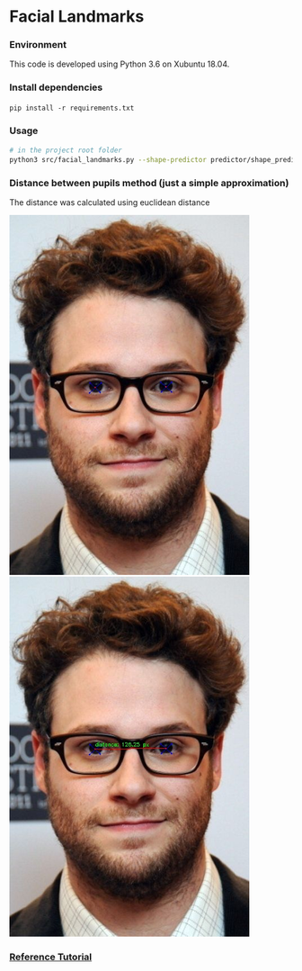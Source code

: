 # Facial Landmarks

### Environment
This code is developed using Python 3.6 on Xubuntu 18.04.

### Install dependencies  
```pip install -r requirements.txt```

### Usage
```sh
# in the project root folder
python3 src/facial_landmarks.py --shape-predictor predictor/shape_predictor_68_face_landmarks.dat --image images/image5.jpg
```

### Distance between pupils method (just a simple approximation)
The distance was calculated using euclidean distance

![](assets/line_intersection.jpg)
![](assets/distance.jpg)

### [Reference Tutorial](https://www.pyimagesearch.com/2017/04/03/facial-landmarks-dlib-opencv-python/)
